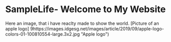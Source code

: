 # SampleLife- Welcome to My Website 
Here an image, that i have reaclty made to show the world. [Picture of an apple logo] 9https://images.idgesg.net/images/article/2019/09/apple-logo-colors-01-100810554-large.3x2.jpg "Apple logo")

